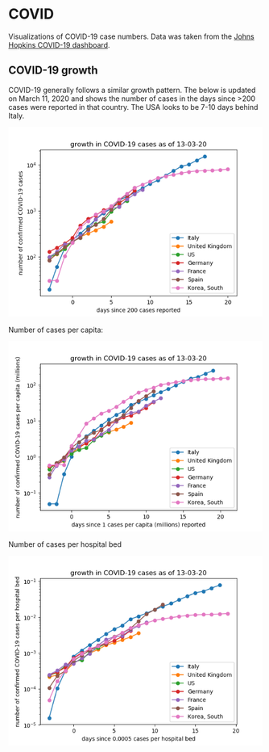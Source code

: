 # COVID
 
 Visualizations of COVID-19 case numbers. Data was taken from the [Johns Hopkins COVID-19 dashboard](https://github.com/CSSEGISandData/COVID-19).

## COVID-19 growth

COVID-19 generally follows a similar growth pattern. The below is updated on March 11, 2020 and shows the number of cases in the days since >200 cases were reported in that country. The USA looks to be 7-10 days behind Italy.

![Number of cases, in days since >200 cases](031320_cases.png)

Number of cases per capita:

![Number of cases, in days since >200 cases](031320_cases_capita.png)

Number of cases per hospital bed

![Number of cases, in days since >200 cases](031320_cases_perbed.png)